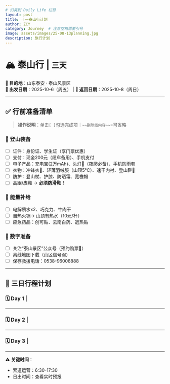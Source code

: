 ```yaml
---
# 归类到 Daily Life 栏目
layout: post
title: 十一泰山行计划
author: ZCY
category: Journey  # 注意空格需要引号
image: assets/images/25-08-13planning.jpg
description: 旅行计划
---
```


# 🏔 泰山行 | `三天`  
**📍 目的地**：山东泰安 · 泰山风景区  
**📅 出发日期**：2025-10-6（周五） | **🛬 返回日期**：2025-10-8（周日）  

---

## ✅ 行前准备清单  
> **操作说明**：单击`[ ]`勾选完成项｜`~~删除线内容~~`=可省略  

### 🎒 登山装备  
- [ ] 证件：身份证、学生证（享门票优惠）  
- [ ] 支付：现金200元（缆车备用）、手机支付  
- [ ] 电子产品：充电宝(2万mAh)、头灯🔦（夜爬必备）、手机防雨套  
- [ ] 衣物：冲锋衣🧥、轻薄羽绒服（山顶5℃）、速干内衬、登山鞋👟  
- [ ] 防护：登山杖、护膝、防晒霜、宽檐帽  
- [ ] ~~高跟/皮鞋~~ → **必须防滑鞋！**  

### 🍫 能量补给  
- [ ] 电解质水x2、巧克力、牛肉干  
- [ ] ~~自热火锅~~→ 山顶有热水（10元/杯）  
- [ ] 应急药品：创可贴、云南白药、退热贴  

### 📲 数字准备  
- [ ] 关注“泰山景区”公众号（预约购票📱）  
- [ ] 离线地图下载（山区信号弱）  
- [ ] 保存救援电话：0538-96008888  

---

## 📅 三日行程计划  
### 🗓️ Day 1 |   
 

---

### 🗓️ Day 2 | 


---

### 🗓️ Day 3 | 
 

---


⚠️ **关键时间**：  
- 索道运营：6:30-17:30  
- 日出时间：查看实时预报